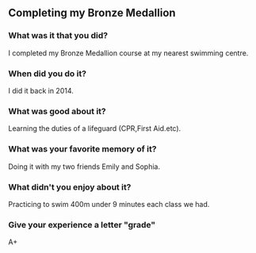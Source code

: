 ## Completing my Bronze Medallion

### What was it that you did? 

I completed my Bronze Medallion course at my nearest swimming centre.

### When did you do it? 

I did it back in 2014.

### What was good about it? 

Learning the duties of a lifeguard (CPR,First Aid.etc).

### What was your favorite memory of it? 

Doing it with my two friends Emily and Sophia. 

### What didn't you enjoy about it? 

Practicing to swim 400m under 9 minutes each class we had.

### Give your experience a letter "grade" 

A+




